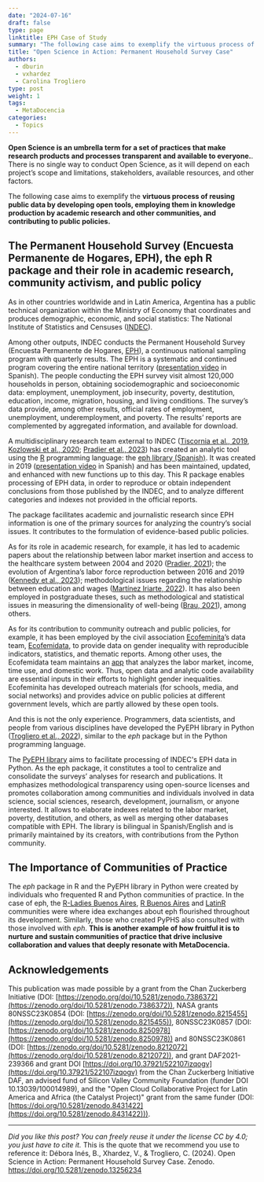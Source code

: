 ```yaml
---
date: "2024-07-16"
draft: false
type: page
linktitle: EPH Case of Study
summary: "The following case aims to exemplify the virtuous process of reusing public data by developing open tools."
title: "Open Science in Action: Permanent Household Survey Case"
authors:
  - dburin
  - vxhardez
  - Carolina Trogliero
type: post
weight: 1
tags: 
  - MetaDocencia 
categories:
  - Topics
---
```


**Open Science is an umbrella term for a set of practices that make research products and processes transparent and available to everyone.**. There is no single way to conduct Open Science, as it will depend on each project’s scope and limitations, stakeholders, available resources, and other factors.

The following case aims to exemplify the **virtuous process of reusing public data by developing open tools, employing them in knowledge production by academic research and other communities, and contributing to public policies.**

## The Permanent Household Survey (Encuesta Permanente de Hogares, EPH), the eph R package and their role in academic research, community activism, and public policy

As in other countries worldwide and in Latin America, Argentina has a public technical organization within the Ministry of Economy that coordinates and produces demographic, economic, and social statistics: The National Institute of Statistics and Censuses ([INDEC](https://www.indec.gob.ar/indec/web/Institucional-Indec-QuienesSomosEng)).

Among other outputs, INDEC conducts the Permanent Household Survey (Encuesta Permanente de Hogares, [EPH](https://www.indec.gob.ar/indec/web/Institucional-Indec-QuienesSomosEng)), a continuous national sampling  program with quarterly results. The EPH is a systematic and continued program covering the entire national territory ([presentation video](https://www.youtube.com/watch?v=FpLA775mlxw) in Spanish). The people conducting the EPH survey visit almost 120,000 households in person, obtaining sociodemographic and socioeconomic data: employment, unemployment, job insecurity, poverty, destitution, education, income, migration, housing, and living conditions. The survey’s data provide, among other results, official rates of employment, unemployment, underemployment, and poverty. The results’ reports are complemented by aggregated information, and available for download.

A multidisciplinary research team external to INDEC ([Tiscornia et al., 2019](https://zenodo.org/records/3462678), [Kozlowski et al., 2020](https://zenodo.org/records/3720104); [Pradier et al., 2023](https://zenodo.org/records/8352221)) has created an analytic tool using the [R](https://cran.r-project.org/web/packages/eph/eph.pdf) programming language: the [eph library (Spanish)](https://ropensci.github.io/eph/index.html). It was created in 2019 ([presentation video](https://www.youtube.com/watch?v=WxtiAOeGBi8) in Spanish) and has been maintained, updated, and enhanced with new functions up to this day. This R package enables processing of EPH data, in order to reproduce  or obtain independent conclusions from those published by the INDEC, and to analyze different categories and indexes not provided in the official reports.

The package facilitates academic and journalistic research since EPH information is one of the primary sources for analyzing the country’s social issues. It contributes to the formulation of evidence-based public policies.

As for its role in academic research, for example, it has led to academic papers about the relationship between labor market insertion and access to the healthcare system between 2004 and 2020 ([Pradier, 2021](http://www.scielo.org.ar/scielo.php?pid=S2545-77562021000100090&script=sci_abstract&tlng=en)); the evolution of Argentina’s labor force reproduction between 2016 and 2019 ([Kennedy et al., 2023](http://www.scielo.org.ar/scielo.php?pid=S1852-16062023000200208&script=sci_abstract&tlng=en)); methodological issues regarding the relationship between education and wages ([Martínez Iriarte, 2022](http://www.scielo.org.ar/scielo.php?script=sci_abstract&pid=S2525-12952022000100005&lng=es&nrm=iso&tlng=en)). It has also been employed in postgraduate theses, such as methodological and statistical issues in measuring the dimensionality of well-being ([Brau, 2021](http://hdl.handle.net/10908/22978)), among others.

As for its contribution to community outreach and public policies, for example, it has been employed by the civil association [Ecofeminita](https://ecofeminita.com/?v=5b61a1b298a0)’s data team, [Ecofemidata](https://ecofeminita.com/ecofemidata/?v=5b61a1b298a0), to provide data on gender inequality with reproducible indicators, statistics, and thematic reports. Among other uses, the Ecofemidata team maintains an [app](https://ecofeminita.com/app-ecofemidata/?v=5b61a1b298a0) that analyzes the labor market, income, time use, and domestic work. Thus, open data and analytic code availability are essential inputs in their efforts to highlight gender inequalities. Ecofeminita has developed outreach materials (for schools, media, and social networks) and provides advice on public policies at different government levels, which are partly allowed by these open tools.

And this is not the only experience. Programmers, data scientists, and people from various disciplines have developed the PyEPH library in Python ([Trogliero et al., 2022](https://zenodo.org/records/6727908)), similar to the *eph* package but in the Python programming language. 

The [PyEPH library](https://pyeph.readthedocs.io/es/latest/) aims to facilitate processing of INDEC's EPH data in Python. As the eph package, it constitutes a tool to centralize and consolidate the surveys’ analyses for research and publications. It emphasizes methodological transparency using open-source licenses and promotes collaboration among communities and individuals involved in data science, social sciences, research, development, journalism, or anyone interested. It allows to elaborate indexes related to the labor market, poverty, destitution, and others, as well as merging other databases compatible with EPH. The library is bilingual in Spanish/English and is primarily maintained by its creators, with contributions from the Python community.

## The Importance of Communities of Practice
The *eph* package in R and the PyEPH library in Python were created by individuals who frequented R and Python communities of practice. In the case of eph, the [R-Ladies Buenos Aires](https://rladiesba.netlify.app/), [R Buenos Aires](https://renbaires.github.io/) and [LatinR](https://latin-r.com/) communities were where idea exchanges about eph flourished throughout its development. Similarly, those who created PyPHS also consulted with those involved with *eph*. **This is another example of how fruitful it is to nurture and sustain communities of practice that drive inclusive collaboration and values that deeply resonate with MetaDocencia.**

## Acknowledgements
This publication was made possible by a grant from the Chan Zuckerberg Initiative (DOI: [https://zenodo.org/doi/10.5281/zenodo.7386372](https://zenodo.org/doi/10.5281/zenodo.7386372)), NASA grants 80NSSC23K0854 (DOI: [https://zenodo.org/doi/10.5281/zenodo.8215455](https://zenodo.org/doi/10.5281/zenodo.8215455)), 80NSSC23K0857 (DOI: [https://zenodo.org/doi/10.5281/zenodo.8250978](https://zenodo.org/doi/10.5281/zenodo.8250978)) and 80NSSC23K0861 (DOI: [https://zenodo.org/doi/10.5281/zenodo.8212072](https://zenodo.org/doi/10.5281/zenodo.8212072)), and grant DAF2021-239366 and grant DOI [https://doi.org/10.37921/522107izqogv](https://doi.org/10.37921/522107izqogv) from the Chan Zuckerberg Initiative DAF, an advised fund of Silicon Valley Community Foundation (funder DOI 10.13039/100014989), and the "Open Cloud Collaborative Project for Latin America and Africa (the Catalyst Project)" grant from the same funder (DOI: [https://doi.org/10.5281/zenodo.8431422](https://doi.org/10.5281/zenodo.8431422))).

---

*Did you like this post? You can freely reuse it under the license CC by 4.0; you just have to cite it.* 
This is the quote that we recommend you use to reference it:
Débora Inés, B., Xhardez, V., & Trogliero, C. (2024). Open Science in Action: Permanent Household Survey Case. Zenodo. https://doi.org/10.5281/zenodo.13256234
